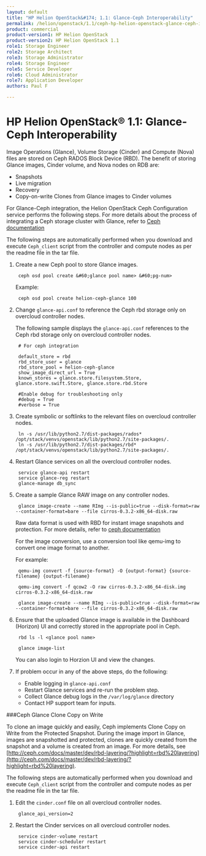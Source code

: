 ```yaml
---
layout: default
title: "HP Helion OpenStack&#174; 1.1: Glance-Ceph Interoperability"
permalink: /helion/openstack/1.1/ceph-hp-helion-openstack-glance-ceph-interoperability/
product: commercial
product-version1: HP Helion OpenStack
product-version2: HP Helion OpenStack 1.1
role1: Storage Engineer
role2: Storage Architect 
role3: Storage Administrator 
role4: Storage Engineer
role5: Service Developer 
role6: Cloud Administrator 
role7: Application Developer 
authors: Paul F

---
```

<!--PUBLISHED-->


<script>

function PageRefresh {
onLoad="window.refresh"
}

PageRefresh();

</script>
<!--
<p style="font-size: small;"> <a href="/helion/openstack/1.1/install-beta/kvm/">&#9664; PREV</a> | <a href="/helion/openstack/1.1/install-beta-overview/">&#9650; UP</a> | <a href="/helion/openstack/1.1/install-beta/esx/">NEXT &#9654;</a> </p>
-->


# HP Helion OpenStack&#174; 1.1: Glance-Ceph Interoperability

Image Operations (Glance), Volume Storage (Cinder) and Compute (Nova)  files are stored on Ceph RADOS Block Device (RBD). The benefit of storing Glance images, Cinder volume, and Nova nodes on RDB are:

* Snapshots
* Live migration
* Recovery
* Copy-on-write Clones from Glance images to Cinder volumes


For Glance-Ceph integration, the Helion OpenStack Ceph Configuration service performs the following steps. For more details about the process of integrating a Ceph storage cluster with Glance, refer to  [Ceph documentation](http://ceph.com/docs/master/rbd/rbd-openstack/?highlight=openstack%20glance)

The following steps are automatically performed when you download and execute `Ceph_client` script from the controller and compute nodes as per the readme file in the tar file.

1. Create a new Ceph pool to store Glance images.

		ceph osd pool create &#60;glance pool name> &#60;pg-num>

	Example:

		ceph osd pool create helion-ceph-glance 100

2. Change `glance-api.conf` to reference the Ceph rbd storage only on overcloud controller nodes. 

	The following sample displays the `glance-api.conf` references to the Ceph rbd storage only on overcloud controller nodes. 

		# For ceph integration
		
		default_store = rbd
		rbd_store_user = glance
		rbd_store_pool = helion-ceph-glance
		show_image_direct_url = True
		known_stores = glance.store.filesystem.Store, glance.store.swift.Store, glance.store.rbd.Store
		
		#Enable debug for troubleshooting only
		#debug = True
		#verbose = True

3. Create symbolic or softlinks to the relevant files on overcloud controller nodes.

		ln -s /usr/lib/python2.7/dist-packages/rados* /opt/stack/venvs/openstack/lib/python2.7/site-packages/.
		ln -s /usr/lib/python2.7/dist-packages/rbd* /opt/stack/venvs/openstack/lib/python2.7/site-packages/.

5. Restart Glance services on all the overcloud controller nodes.

		service glance-api restart
		service glance-reg restart
		glance-manage db_sync

6. Create a sample Glance RAW image on any controller nodes. 

		glance image-create --name RImg --is-public=true --disk-format=raw --container-format=bare --file cirros-0.3.2-x86_64-disk.raw


	Raw data format is used with RBD for instant image snapshots and protection. For more details, refer to [ceph documentation](http://ceph.com/docs/master/rbd/qemu-rbd/?highlight=raw)

	For the image conversion, use a conversion tool like qemu-img to convert one image format to another. 
	
	For example:

		qemu-img convert -f {source-format} -O {output-format} {source-filename} {output-filename}
		
		qemu-img convert -f qcow2 -O raw cirros-0.3.2-x86_64-disk.img cirros-0.3.2-x86_64-disk.raw
		
		glance image-create --name RImg --is-public=true --disk-format=raw --container-format=bare --file cirros-0.3.2-x86_64-disk.raw

7. Ensure that the uploaded Glance image is available in the Dashboard (Horizon) UI and correctly stored in the appropriate pool in Ceph.

		rbd ls -l <glance pool name>
		
		glance image-list

	You can also login to Horzion UI and view the changes.

8. If problem occur in any of the above steps, do the following:
	* Enable logging in `glance-api.conf`  
	* Restart Glance services and re-run the problem step. 
	* Collect Glance debug logs in the  `/var/log/glance` directory 
	* Contact HP support team for inputs. 


###Ceph Glance Clone Copy on Write

To clone an image quickly and easily, Ceph implements Clone Copy on Write from the Protected Snapshot. During the image import in Glance, images are snapshotted and protected, clones are quickly created from the snapshot and a volume is created from an image. For more details, see [http://ceph.com/docs/master/dev/rbd-layering/?highlight=rbd%20layering](http://ceph.com/docs/master/dev/rbd-layering/?highlight=rbd%20layering).


The following steps are automatically performed when you download and execute `Ceph_client` script from the controller and compute nodes as per the readme file in the tar file.

1. Edit the `cinder.conf` file on all overcloud controller nodes.

		glance_api_version=2

2. Restart the Cinder services on all overcloud controller nodes.

		service cinder-volume restart
		service cinder-scheduler restart
		service cinder-api restart
	<!--
	3. To create Glance image, enter:

		glance image-create

	Note that Clone COW is achieved when the image is in RAW format. To convert from one format to another, use a onversion tool like qemu-img. 

	For example:

		qemu-img convert -f {source-format} -O {output-format} {source-filename} {output-filename}
		qemu-img convert -f qcow2 -O raw cirros-0.3.2-x86_64-disk.img cirros-0.3.2-x86_64-disk.raw
		glance image-create -??-name RImg -??-is-public=true -??-disk-format=raw -??-container-format=bare -??-file cirros-0.3.2-x86_64-disk.raw

	4. Create the Cinder volume from the Glance image created on step 1 on any controller node.

		cinder create -image-id <glance image id> -??-display-name RVol 2

	5. Ensure that the Cinder volume created is available at `rbd` pool

		rbd ls -l <cinder pool name>
		
		cinder list

	6. Track clones to demonstrate the copy-on-write feature by first listing snapshots of Glance images and then listing the children of the snapshot

		rbd -??-pool <glance pool name> snap ls <glance image id>
		
		rbd -??-pool <glance pool name> children -??-image <glance image id> -??-snap <snap name>
		
		rbd children <glance pool name>/<glance-image id>@&#60;snap name>
-->
7. If you have any problems in any of the above steps, do the following:

	* Enable logging in `glance-api.conf` and `cinder.conf`. 
	* Restart Glance and Cinder services and re-run problem step. 
	* Collect Glance debug logs in `/var/log/glance` directory and Cinder debug logs in `/var/log/upstart` directory.
	*  Contact HP support team for inputs.
	
## Next Steps

[Ceph Cinder Storage]( /helion/openstack/1.1/ceph-hp-helion-openstack-cinder-storage/)



<a href="#top" style="padding:14px 0px 14px 0px; text-decoration: none;"> Return to Top &#8593; </a>
